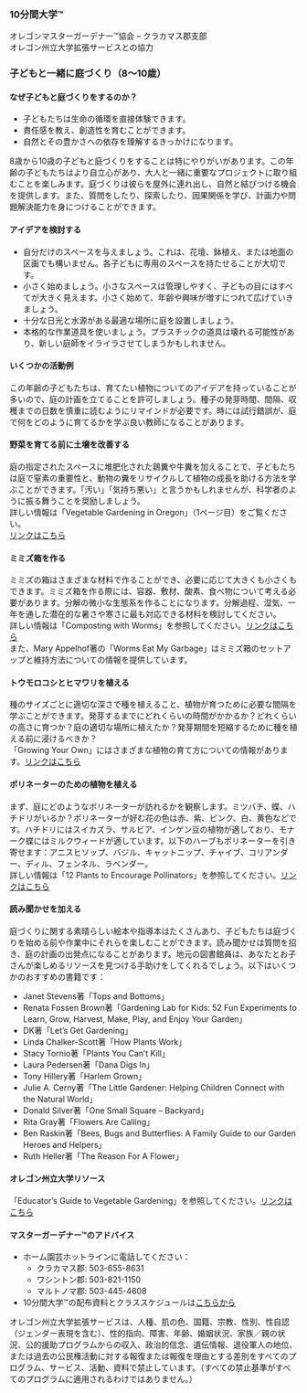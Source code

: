 ### 10分間大学™  
オレゴンマスターガーデナー™協会 – クラカマス郡支部  
オレゴン州立大学拡張サービスとの協力  

### 子どもと一緒に庭づくり（8～10歳）  

#### なぜ子どもと庭づくりをするのか？  
- 子どもたちは生命の循環を直接体験できます。  
- 責任感を教え、創造性を育むことができます。  
- 自然とその豊かさへの依存を理解するきっかけになります。  

8歳から10歳の子どもと庭づくりをすることは特にやりがいがあります。この年齢の子どもたちはより自立心があり、大人と一緒に重要なプロジェクトに取り組むことを楽しみます。庭づくりは彼らを屋外に連れ出し、自然と結びつける機会を提供します。また、質問をしたり、探索したり、因果関係を学び、計画力や問題解決能力を身につけることができます。  

#### アイデアを検討する  
- 自分だけのスペースを与えましょう。これは、花壇、鉢植え、または地面の区画でも構いません。各子どもに専用のスペースを持たせることが大切です。  
- 小さく始めましょう。小さなスペースは管理しやすく、子どもの目にはすべてが大きく見えます。小さく始めて、年齢や興味が増すにつれて広げていきましょう。  
- 十分な日光と水源がある最適な場所に庭を設置しましょう。  
- 本格的な作業道具を使いましょう。プラスチックの道具は壊れる可能性があり、新しい庭師をイライラさせてしまうかもしれません。  

#### いくつかの活動例  
この年齢の子どもたちは、育てたい植物についてのアイデアを持っていることが多いので、庭の計画を立てることを許可しましょう。種子の発芽時間、間隔、収穫までの日数を慎重に読むようにリマインドが必要です。時には試行錯誤が、庭で何をどのように育てるかを学ぶ良い教師になることがあります。  

#### 野菜を育てる前に土壌を改善する  
庭の指定されたスペースに堆肥化された鶏糞や牛糞を加えることで、子どもたちは庭で窒素の重要性と、動物の糞をリサイクルして植物の成長を助ける方法を学ぶことができます。「汚い」「気持ち悪い」と言うかもしれませんが、科学者のように振る舞うことを奨励しましょう。  
詳しい情報は「Vegetable Gardening in Oregon」（1ページ目）をご覧ください。  
[リンクはこちら](http://catalog.extension.oregonstate.edu/sites/catalog/files/project/pdf/ec871.pdf)  

#### ミミズ箱を作る  
ミミズの箱はさまざまな材料で作ることができ、必要に応じて大きくも小さくもできます。ミミズ箱を作る際には、容器、敷材、酸素、食べ物について考える必要があります。分解の微小な生態系を作ることになります。分解過程、湿気、一年を通した潜在的な暑さや寒さに最も対応できる材料を検討してください。  
詳しい情報は「Composting with Worms」を参照してください。[リンクはこちら](https://catalog.extension.oregonstate.edu/em9034)  
また、Mary Appelhof著の「Worms Eat My Garbage」はミミズ箱のセットアップと維持方法についての情報を提供しています。  

#### トウモロコシとヒマワリを植える  
種のサイズごとに適切な深さで種を植えること、植物が育つために必要な間隔を学ぶことができます。発芽するまでにどれくらいの時間がかかるか？どれくらいの高さに育つか？庭の適切な場所に植えたか？発芽期間を短縮するために種を植える前に浸けるべきか？  
「Growing Your Own」にはさまざまな植物の育て方についての情報があります。[リンクはこちら](https://catalog.extension.oregonstate.edu/em9027)  

#### ポリネーターのための植物を植える  
まず、庭にどのようなポリネーターが訪れるかを観察します。ミツバチ、蝶、ハチドリがいるか？ポリネーターが好む花の色は赤、紫、ピンク、白、黄色などです。ハチドリにはスイカズラ、サルビア、インゲン豆の植物が適しており、モナーク蝶にはミルクウィードが適しています。以下のハーブもポリネーターを引き寄せます：アニスヒソップ、バジル、キャットニップ、チャイブ、コリアンダー、ディル、フェンネル、ラベンダー。  
詳しい情報は「12 Plants to Encourage Pollinators」を参照してください。[リンクはこちら](https://extension.oregonstate.edu/news/12-plants-entice-pollinators-your-garden)  

#### 読み聞かせを加える  
庭づくりに関する素晴らしい絵本や指導本はたくさんあり、子どもたちは庭づくりを始める前や作業中にそれらを楽しむことができます。読み聞かせは質問を招き、庭の計画の出発点になることがあります。地元の図書館員は、あなたとお子さんが楽しめるリソースを見つける手助けをしてくれるでしょう。以下はいくつかのおすすめの書籍です：  
- Janet Stevens著「Tops and Bottoms」  
- Renata Fossen Brown著「Gardening Lab for Kids: 52 Fun Experiments to Learn, Grow, Harvest, Make, Play, and Enjoy Your Garden」  
- DK著「Let’s Get Gardening」  
- Linda Chalker-Scott著「How Plants Work」  
- Stacy Tornio著「Plants You Can’t Kill」  
- Laura Pedersen著「Dana Digs In」  
- Tony Hillery著「Harlem Grown」  
- Julie A. Cerny著「The Little Gardener: Helping Children Connect with the Natural World」  
- Donald Silver著「One Small Square – Backyard」  
- Rita Gray著「Flowers Are Calling」  
- Ben Raskin著「Bees, Bugs and Butterflies: A Family Guide to our Garden Heroes and Helpers」  
- Ruth Heller著「The Reason For A Flower」  

#### オレゴン州立大学リソース  
「Educator’s Guide to Vegetable Gardening」を参照してください。[リンクはこちら](https://catalog.extension.oregonstate.edu/em9032)  

#### マスターガーデナー™のアドバイス  
- ホーム園芸ホットラインに電話してください：  
  - クラカマス郡: 503-655-8631  
  - ワシントン郡: 503-821-1150  
  - マルトノマ郡: 503-445-4608  
- 10分間大学™の配布資料とクラススケジュールは[こちらから](www.cmastergardeners.org)  

オレゴン州立大学拡張サービスは、人種、肌の色、国籍、宗教、性別、性自認（ジェンダー表現を含む）、性的指向、障害、年齢、婚姻状況、家族／親の状況、公的援助プログラムからの収入、政治的信念、遺伝情報、退役軍人の地位、または過去の公民権活動に対する報復または報復を理由とする差別をすべてのプログラム、サービス、活動、資料で禁止しています。（すべての禁止基準がすべてのプログラムに適用されるわけではありません。）